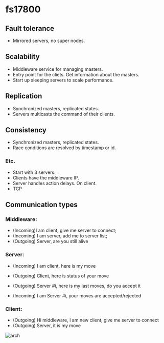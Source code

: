# fs17800

## Fault tolerance
* Mirrored servers, no super nodes.

## Scalability
* Middleware service for managing masters.
* Entry point for the cliets. Get information about the masters.
* Start up sleeping servers to scale performance.

## Replication
* Synchronized masters, replicated states.
* Servers multicasts the command of their clients.

## Consistency
* Synchronized masters, replicated states.
* Race conditions are resolved by timestamp or id.

### Etc.
* Start with 3 servers.
* Clients have the middleware IP.
* Server handles action delays. On client.
* TCP

## Communication types

### Middleware:
* (Incoming)I am client, give me server to connect;
* (Incoming) I am server, add me to server list;
* (Outgoing) Server, are you still alive

### Server:
* (Incoming) I am client, here is my move
* (Outgoing) Client, here is status of your move

* (Outgoing) Server #i, here is my last moves, do you accept it
* (Incoming) I am Server #i, your moves are accepted/rejected

### Client:
* (Outgoing) Hi middleware, I am new client, give me server to connect
* (Outgoing) Server, it is my move
  

![arch](https://i.imgur.com/NWXFBIf.jpg)
